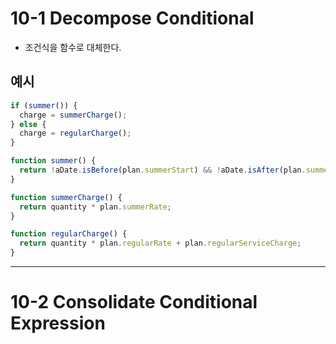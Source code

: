 # 10-1 Decompose Conditional

- 조건식을 함수로 대체한다.

## 예시

```js
if (summer()) {
  charge = summerCharge();
} else {
  charge = regularCharge();
}

function summer() {
  return !aDate.isBefore(plan.summerStart) && !aDate.isAfter(plan.summerEnd);
}

function summerCharge() {
  return quantity * plan.summerRate;
}

function regularCharge() {
  return quantity * plan.regularRate + plan.regularServiceCharge;
}
```

---

# 10-2 Consolidate Conditional Expression
